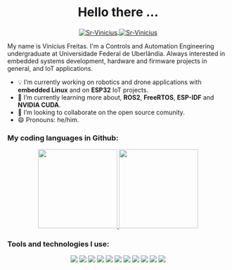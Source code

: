 <h1 align="center"> Hello there ... </h1>

<p align="center">
<a href="rodriguesvinifreitas@outlook.com" target="blank">
<img align="center" src="https://img.shields.io/badge/rodriguesvinifreitas@outlook.com-A42A04?style=for-the-badge&logo=gmail&logoColor=A42A04&labelColor=ffffff" alt="Sr-Vinicius" />
</a>

<a href="https://www.linkedin.com/in/vinícius-freitas-598b481a2/" target="blank">
<img align="center" src="https://img.shields.io/badge/-LinkedIn-A42A04?style=for-the-badge&logo=LinkedIn&logoColor=A42A04&labelColor=ffffff" alt="Sr-Vinicius" />
</a>
</p>

My name is Vinícius Freitas. I'm a Controls and Automation Engineering undergraduate at Universidade Federal de Uberlândia. Always interested in embedded systems development, hardware and firmware projects in general, and IoT applications.

- :bulb: I’m currently working on robotics and drone applications with **embedded Linux** and on **ESP32** IoT projects.
- :floppy_disk: I’m currently learning more about, **ROS2**, **FreeRTOS**, **ESP-IDF** and **NVIDIA CUDA**.
- 👯 I’m looking to collaborate on the open source comunity.
- 😄 Pronouns: he/him.

### My coding languages in Github:
<p align="center">
<a href="https://github.com/Sr-Vinicius">
<img height="180em" src="https://github-readme-stats.vercel.app/api/top-langs/?username=Sr-Vinicius&layout=compact&theme=kacho_ga" />
<img height="180em" src="https://github-readme-stats.vercel.app/api?username=Sr-Vinicius&theme=kacho_ga&layout=compact&rank_icon=github" />
</a>
</p>

### Tools and technologies I use:
<p align="center">
<img src="https://img.shields.io/badge/C-A42A04?style=for-the-badge&logo=c&logoColor=white"> <img src="https://img.shields.io/badge/C%2B%2B-A42A04?style=for-the-badge&logo=c%2B%2B&logoColor=white"> <img src="https://img.shields.io/badge/Shell_Script-A42A04?style=for-the-badge&logo=gnu-bash&logoColor=white"> <img src="https://img.shields.io/badge/Python-A42A04?style=for-the-badge&logo=python&logoColor=white"> <img src="https://img.shields.io/badge/Linux-A42A04?style=for-the-badge&logo=linux&logoColor=white"> <img src="https://img.shields.io/badge/Raspberry%20Pi-A42A04?style=for-the-badge&logo=Raspberry%20Pi&logoColor=white"> <img src="https://img.shields.io/badge/espressif-A42A04?style=for-the-badge&logo=espressif&logoColor=white"> <img src="https://img.shields.io/badge/STMicroelectronics-A42A04.svg?style=for-the-badge&logo=STMicroelectronics&logoColor=white"> <img src="https://img.shields.io/badge/Arduino-A42A04?style=for-the-badge&logo=Arduino&logoColor=white"> <img src="https://img.shields.io/badge/KiCad-A42A04.svg?style=for-the-badge&logo=KiCad&logoColor=white"> <img src="https://img.shields.io/badge/ROS-A42A04.svg?style=for-the-badge&logo=ROS&logoColor=white">
</p>
